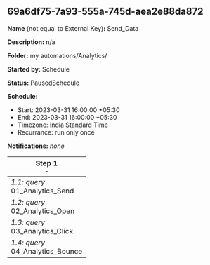 ## 69a6df75-7a93-555a-745d-aea2e88da872

**Name** (not equal to External Key)**:** Send_Data

**Description:** n/a

**Folder:** my automations/Analytics/

**Started by:** Schedule

**Status:** PausedSchedule

**Schedule:**

* Start: 2023-03-31 16:00:00 +05:30
* End: 2023-03-31 16:00:00 +05:30
* Timezone: India Standard Time
* Recurrance: run only once

**Notifications:** _none_


| Step 1<br>_<small>-</small>_ |
| --- |
| _1.1: query_<br>01_Analytics_Send |
| _1.2: query_<br>02_Analytics_Open |
| _1.3: query_<br>03_Analytics_Click |
| _1.4: query_<br>04_Analytics_Bounce |
